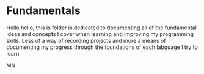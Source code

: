 # Fundamentals

Hello hello, this is folder is dedicated to documenting all of the fundamental ideas and concepts I cover when learning and improving my programming skills. 
Less of a way of recording projects and more a means of documenting my progress through the foundations of each labguage I try to learn. 

MN



